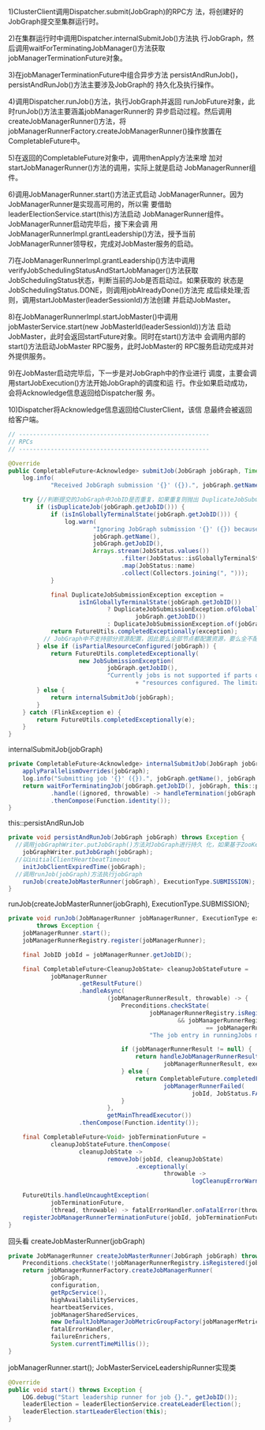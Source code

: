 

1)ClusterClient调用Dispatcher.submit(JobGraph)的RPC方 法，将创建好的JobGraph提交至集群运行时。

2)在集群运行时中调用Dispatcher.internalSubmitJob()方法执 行JobGraph，然后调用waitForTerminatingJobManager()方法获取 jobManagerTerminationFuture对象。

3)在jobManagerTerminationFuture中组合异步方法 persistAndRunJob()，persistAndRunJob()方法主要涉及JobGraph的 持久化及执行操作。

4)调用Dispatcher.runJob()方法，执行JobGraph并返回 runJobFuture对象，此时runJob()方法主要涵盖jobManagerRunner的 异步启动过程。然后调用createJobManagerRunner()方法，将 jobManagerRunnerFactory.createJobManagerRunner()操作放置在 CompletableFuture中。

5)在返回的CompletableFuture对象中，调用thenApply方法来增 加对startJobManagerRunner()方法的调用，实际上就是启动 JobManagerRunner组件。

6)调用JobManagerRunner.start()方法正式启动 JobManagerRunner。因为JobManagerRunner是实现高可用的，所以需 要借助leaderElectionService.start(this)方法启动 JobManagerRunner组件。JobManagerRunner启动完毕后，接下来会调 用JobManagerRunnerImpl.grantLeadership()方法，授予当前 JobManagerRunner领导权，完成对JobMaster服务的启动。

7)在JobManagerRunnerImpl.grantLeadership()方法中调用 verifyJobSchedulingStatusAndStartJobManager()方法获取 JobSchedulingStatus状态，判断当前的Job是否启动过。如果获取的 状态是JobSchedulingStatus.DONE，则调用jobAlreadyDone()方法完 成后续处理;否则，调用startJobMaster(leaderSessionId)方法创建 并启动JobMaster。

8)在JobManagerRunnerImpl.startJobMaster()中调用 jobMasterService.start(new JobMasterId(leaderSessionId))方法 启动JobMaster，此时会返回startFuture对象。同时在start()方法中 会调用内部的start()方法启动JobMaster RPC服务，此时JobMaster的 RPC服务启动完成并对外提供服务。

9)在JobMaster启动完毕后，下一步是对JobGraph中的作业进行 调度，主要会调用startJobExecution()方法开始JobGraph的调度和运 行。作业如果启动成功，会将Acknowledge信息返回给Dispatcher服 务。

10)Dispatcher将Acknowledge信息返回给ClusterClient，该信 息最终会被返回给客户端。

```java
// ------------------------------------------------------
// RPCs
// ------------------------------------------------------

@Override
public CompletableFuture<Acknowledge> submitJob(JobGraph jobGraph, Time timeout) {
    log.info(
            "Received JobGraph submission '{}' ({}).", jobGraph.getName(), jobGraph.getJobID());

    try {//判断提交的JobGraph中JobID是否重复，如果重复则抛出 DuplicateJobSubmission-Exception
        if (isDuplicateJob(jobGraph.getJobID())) {
            if (isInGloballyTerminalState(jobGraph.getJobID())) {
                log.warn(
                        "Ignoring JobGraph submission '{}' ({}) because the job already reached a globally-terminal state (i.e. {}) in a previous execution.",
                        jobGraph.getName(),
                        jobGraph.getJobID(),
                        Arrays.stream(JobStatus.values())
                                .filter(JobStatus::isGloballyTerminalState)
                                .map(JobStatus::name)
                                .collect(Collectors.joining(", ")));
            }

            final DuplicateJobSubmissionException exception =
                    isInGloballyTerminalState(jobGraph.getJobID())
                            ? DuplicateJobSubmissionException.ofGloballyTerminated(
                                    jobGraph.getJobID())
                            : DuplicateJobSubmissionException.of(jobGraph.getJobID());
            return FutureUtils.completedExceptionally(exception);
          // JobGraph中不支持部分资源配置，因此要么全部节点都配置资源，要么全不配置
        } else if (isPartialResourceConfigured(jobGraph)) {
            return FutureUtils.completedExceptionally(
                    new JobSubmissionException(
                            jobGraph.getJobID(),
                            "Currently jobs is not supported if parts of the vertices have "
                                    + "resources configured. The limitation will be removed in future versions."));
        } else {
            return internalSubmitJob(jobGraph);
        }
    } catch (FlinkException e) {
        return FutureUtils.completedExceptionally(e);
    }
}
```

internalSubmitJob(jobGraph)

```java
private CompletableFuture<Acknowledge> internalSubmitJob(JobGraph jobGraph) {
    applyParallelismOverrides(jobGraph);
    log.info("Submitting job '{}' ({}).", jobGraph.getName(), jobGraph.getJobID());
    return waitForTerminatingJob(jobGraph.getJobID(), jobGraph, this::persistAndRunJob)
            .handle((ignored, throwable) -> handleTermination(jobGraph.getJobID(), throwable))
            .thenCompose(Function.identity());
}
```

this::persistAndRunJob

```java
private void persistAndRunJob(JobGraph jobGraph) throws Exception {
  //调用jobGraphWriter.putJobGraph()方法对JobGraph进行持久 化，如果基于ZooKeeper实现了集群高可用，则将JobGraph记录到 ZooKeeperJobGraphStore中，异常情况下会通过 ZooKeeperJobGraphStore恢复作业。
    jobGraphWriter.putJobGraph(jobGraph);
  //以initialClientHeartbeatTimeout
    initJobClientExpiredTime(jobGraph);
  //调用runJob(jobGraph)方法执行jobGraph
    runJob(createJobMasterRunner(jobGraph), ExecutionType.SUBMISSION);
}
```

runJob(createJobMasterRunner(jobGraph), ExecutionType.SUBMISSION);

```java
private void runJob(JobManagerRunner jobManagerRunner, ExecutionType executionType)
        throws Exception {
    jobManagerRunner.start();
    jobManagerRunnerRegistry.register(jobManagerRunner);

    final JobID jobId = jobManagerRunner.getJobID();

    final CompletableFuture<CleanupJobState> cleanupJobStateFuture =
            jobManagerRunner
                    .getResultFuture()
                    .handleAsync(
                            (jobManagerRunnerResult, throwable) -> {
                                Preconditions.checkState(
                                        jobManagerRunnerRegistry.isRegistered(jobId)
                                                && jobManagerRunnerRegistry.get(jobId)
                                                        == jobManagerRunner,
                                        "The job entry in runningJobs must be bound to the lifetime of the JobManagerRunner.");

                                if (jobManagerRunnerResult != null) {
                                    return handleJobManagerRunnerResult(
                                            jobManagerRunnerResult, executionType);
                                } else {
                                    return CompletableFuture.completedFuture(
                                            jobManagerRunnerFailed(
                                                    jobId, JobStatus.FAILED, throwable));
                                }
                            },
                            getMainThreadExecutor())
                    .thenCompose(Function.identity());

    final CompletableFuture<Void> jobTerminationFuture =
            cleanupJobStateFuture.thenCompose(
                    cleanupJobState ->
                            removeJob(jobId, cleanupJobState)
                                    .exceptionally(
                                            throwable ->
                                                    logCleanupErrorWarning(jobId, throwable)));

    FutureUtils.handleUncaughtException(
            jobTerminationFuture,
            (thread, throwable) -> fatalErrorHandler.onFatalError(throwable));
    registerJobManagerRunnerTerminationFuture(jobId, jobTerminationFuture);
}
```

回头看 createJobMasterRunner(jobGraph)

```java
private JobManagerRunner createJobMasterRunner(JobGraph jobGraph) throws Exception {
    Preconditions.checkState(!jobManagerRunnerRegistry.isRegistered(jobGraph.getJobID()));
    return jobManagerRunnerFactory.createJobManagerRunner(
            jobGraph,
            configuration,
            getRpcService(),
            highAvailabilityServices,
            heartbeatServices,
            jobManagerSharedServices,
            new DefaultJobManagerJobMetricGroupFactory(jobManagerMetricGroup),
            fatalErrorHandler,
            failureEnrichers,
            System.currentTimeMillis());
}
```

jobManagerRunner.start(); JobMasterServiceLeadershipRunner实现类

```java
@Override
public void start() throws Exception {
    LOG.debug("Start leadership runner for job {}.", getJobID());
    leaderElection = leaderElectionService.createLeaderElection();
    leaderElection.startLeaderElection(this);
}
```